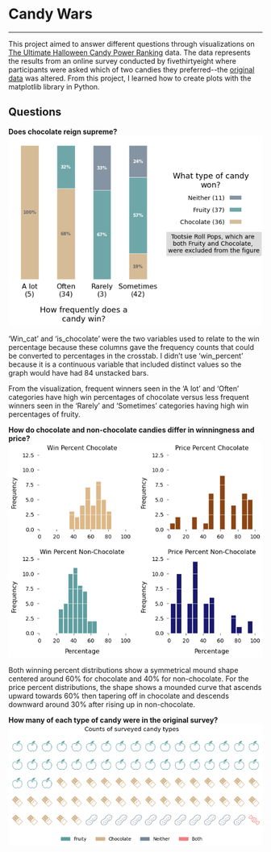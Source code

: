 # Candy Wars
***
This project aimed to answer different questions through visualizations on [The Ultimate Halloween Candy Power Ranking](https://fivethirtyeight.com/videos/the-ultimate-halloween-candy-power-ranking/) data.  The data represents the results from an online survey conducted by fivethirtyeight where participants were asked which of two candies they preferred--the [original data](https://github.com/fivethirtyeight/data/tree/master/candy-power-ranking) was altered.  From this project, I learned how to create plots with the matplotlib library in Python.

## Questions

**Does chocolate reign supreme?**
![](stacked_bar.png)

‘Win_cat’ and ‘is_chocolate’ were the two variables used to relate to the win
percentage because these columns gave the frequency counts that could be converted
to percentages in the crosstab.  I didn’t use ‘win_percent’ because it is a continuous
variable that included distinct values so the graph would have had 84 unstacked bars.

From the visualization, frequent winners seen in the ‘A lot’ and ‘Often’ categories have
high win percentages of chocolate versus less frequent winners seen in the ‘Rarely’ and
‘Sometimes’ categories having high win percentages of fruity.

**How do chocolate and non-chocolate candies differ in winningness and price?**
![](subplots.png)

Both winning percent distributions show a symmetrical mound shape centered around
60% for chocolate and 40% for non-chocolate. For the price percent distributions, the
shape shows a mounded curve that ascends upward towards 60% then tapering off in
chocolate and descends downward around 30% after rising up in non-chocolate.

**How many of each type of candy were in the original survey?**
![](waffle.png)